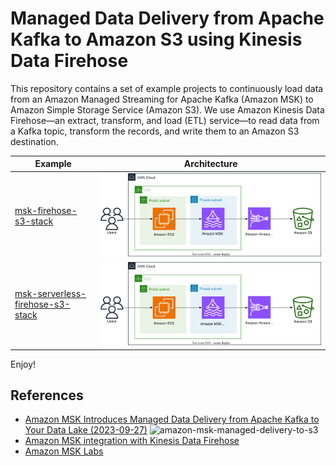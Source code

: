 # Managed Data Delivery from Apache Kafka to Amazon S3 using Kinesis Data Firehose

This repository contains a set of example projects to continuously load data from an Amazon Managed Streaming for Apache Kafka (Amazon MSK) to Amazon Simple Storage Service (Amazon S3).
We use Amazon Kinesis Data Firehose—an extract, transform, and load (ETL) service—to read data from a Kafka topic, transform the records, and write them to an Amazon S3 destination.

| Example | Architecture |
|---------|--------------|
| [msk-firehose-s3-stack](./msk-firehose-s3-stack/) | ![msk-firehose-s3-arch](./msk-firehose-s3-stack/msk-firehose-s3-arch.svg) |
| [msk-serverless-firehose-s3-stack](./msk-serverless-firehose-s3-stack/) | ![msk-serverless-firehose-s3-arch](./msk-serverless-firehose-s3-stack/msk-serverless-firehose-s3-arch.svg) |

Enjoy!


## References

 * [Amazon MSK Introduces Managed Data Delivery from Apache Kafka to Your Data Lake (2023-09-27)](https://aws.amazon.com/blogs/aws/amazon-msk-introduces-managed-data-delivery-from-apache-kafka-to-your-data-lake/)
   ![amazon-msk-managed-delivery-to-s3](https://d2908q01vomqb2.cloudfront.net/da4b9237bacccdf19c0760cab7aec4a8359010b0/2023/09/14/diagram-msk-v1.png)
 * [Amazon MSK integration with Kinesis Data Firehose](https://docs.aws.amazon.com/msk/latest/developerguide/integrations-kinesis-data-firehose.html)
 * [Amazon MSK Labs](https://catalog.workshops.aws/msk-labs/)
